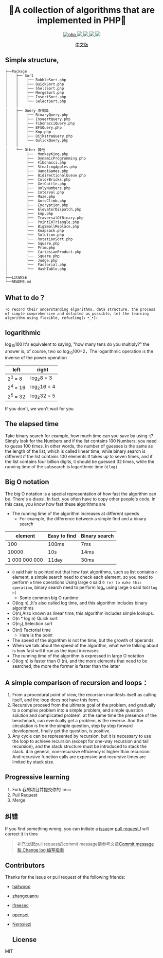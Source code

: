 ​<h1 align="center">:whale:A collection of algorithms that are implemented in PHP:whale: </h1>

<p align="center">
<a href="https://github.com/PuShaoWei/arithmetic-php#简易结构">
  <img src="https://img.shields.io/badge/php-done-brightgreen.svg" alt="php">
</a>
<a href="https://github.com/PuShaoWei/arithmetic-php">
    <img src="https://img.shields.io/github/issues-pr-raw/arithmetic-php/cdnjs.svg">
</a>
<a href="https://github.com/PuShaoWei/arithmetic-php">
    <img src="https://img.shields.io/codacy/grade/e27821fb6289410b8f58338c7e0bc686.svg">
</a>
<a href="https://github.com/PuShaoWei/arithmetic-php">
    <img src="https://img.shields.io/travis/rust-lang/rust.svg">
</a>
<a href="https://github.com/PuShaoWei/arithmetic-php">
    <img src="https://img.shields.io/github/license/mashape/apistatus.svg">
</a>
</p>

<p align="center"> <a href="./README.md">中文版</a>　<p>

## Simple structure,

```
├──Package
│    ├── Sort  
│    │    ├── BubbleSort.php          
│    │    ├── QuickSort.php           
│    │    ├── ShellSort.php           
│    │    ├── MergeSort.php           
│    │    ├── InsertSort.php          
│    │    └── SelectSort.php          
│    │ 
│    ├── Query 查找篇
│    │    ├── BinaryQuery.php         
│    │    ├── InseertQuery.php        
│    │    ├── FibonacciQuery.php      
│    │    ├── BFSQuery.php      
│    │    ├── Kmp.php                 
│    │    ├── DijkstraQuery.php      
│    │    └── QulickQuery.php         
│    │     
│    └── Other 其他 
│         ├──  MonkeyKing.php         
│         ├──  DynamicProgramming.php 
│         ├──  Fibonacci.php          
│         ├──  StealingApples.php     
│         ├──  HanoiGames.php       
│         ├──  BidirectionalQueue.php     
│         ├──  ColorBricks.php        
│         ├──  GetCattle.php          
│         ├──  OnlyNumbers.php        
│         ├──  Interval.php        
│         ├──  Maze.php        
│         ├──  AntsClimb.php        
│         ├──  Encryption.php        
│         ├──  ElevatorDispatch.php      
│         ├──  kmp.php      
│         ├──  TraversalOfBinary.php      
│         ├──  PointInTriangle.php      
│         └──  BigSmallReplace.php    
│         └──  Knapsack.php    
│         └──  Solution.php    
│         └──  RotationSort.php    
│         └──  Square.php    
│         └──  Prim.php    
│         └──  CartesianProduct.php 
│         └──  Square.php 
│         └──  Judge.php 
│         └──  Factorial.php 
|         └──  HashTable.php
│     
├──LICENSE 
└──README.md
```

## What to do？

```
To record their understanding algorithms, data structure, the process of simple comprehensive and detailed as possible, let the learning algorithm using flexible, refueling(ง •̀_•́)ง
```

## logarithmic

log<sub>10</sub>100 It's equivalent to saying, "how many tens do you multiply?" the answer is, of course, two
so log<sub>10</sub>100=2，The logarithmic operation is the inverse of the power operation

| left               | right                 |
| ------------------ | --------------------- |
| 2<sup>3</sup> = 8  | log<sub>2</sub>8 = 3  |
| 2<sup>4</sup> = 16 | log<sub>2</sub>16 = 4 |
| 2<sup>5</sup> = 32 | log<sub>2</sub>32 = 5 |

If you don't, we won't wait for you

## The elapsed time

Take binary search for example, how much time can you save by using it? Simply look for the Numbers and if the list contains 100 Numbers, you need to guess 100 times.
In other words, the number of guesses is the same as the length of the list, which is called linear time, while binary search is different if the list contains 100 elements
It takes up to seven times, and if the list contains four billion digits, it should be guessed 32 times, while the running time of the subsearch is logarithmic time `O(log)`

## Big O notation

The big O notation is a special representation of how fast the algorithm can be. There's a diaosi. In fact, you often have to copy other people's code.
In this case, you know how fast these algorithms are

- The running time of the algorithm increases at different speeds
  - For example, the difference between a simple find and a binary search

| element       | Easy to find | Binary search |
| ------------- | ------------ | ------------- |
| 100           | 100ms        | 7ms           |
| 10000         | 10s          | 14ms          |
| 1 000 000 000 | 11day        | 30ms          |

- ` O ` said hair is pointed out that how fast algorithms, such as list contains ` n ` element, a simple search need to check each element, so you need to perform ` n ` time operations
  Using large ` O ` said ` O (n) to make this operation `, binary search need to perform log<sub>n</sub> using large ` O ` said to`O(log n)`
  - Some common big O runtime
- O(log n) ,It's also called log time, and this algorithm includes binary algorithms
- O(n),Also known as linear time, this algorithm includes simple lookups.
- O(n * log n) Quick sort
- O(n<sub>2</sub>),Selection sort
- O(n!) Factorial time
  - Here is the point
- The speed of the algorithm is not the time, but the growth of operands
- When we talk about the speed of the algorithm, what we're talking about is how fast will it run as the input increases
- The running time of the algorithm is expressed in large O notation
- O(log n) is faster than O (n), and the more elements that need to be searched, the more the former is faster than the latter

## A simple comparison of recursion and loops：

1. From a procedural point of view, the recursion manifests itself as calling itself, and the loop does not have this form.
2. Recursive proceed from the ultimate goal of the problem, and gradually to a complex problem into a simple problem, and simple question solution and complicated problem, at the same time the presence of the benchmark, can eventually get a problem, is the reverse. And the circulation is from the simple question, step by step forward development, finally get the question, is positive.
3. Any cycle can be represented by recursion, but it is necessary to use the loop to achieve recursion (except for one-way recursion and tail recursion), and the stack structure must be introduced to stack the stack.
   4.In general, non-recursive efficiency is higher than recursion. And recursive function calls are expensive and recursive times are limited by stack size.

## Progressive learning

1. Fork 我的项目并提交你的 `idea`
2. Pull Request 
3. Merge 

## 纠错

If you find something wrong, you can initiate a [issue](https://github.com/PuShaoWei/designPatterns-go/issues)or [pull request](https://github.com/PuShaoWei/designPatterns-go/pulls),I will correct it in time

> 补充:发起pull request的commit message请参考文章[Commit message 和 Change log 编写指南](http://www.ruanyifeng.com/blog/2016/01/commit_message_change_log.html)

## Contributors

Thanks for the issue or pull request of the following friends:

- [hailwood ](https://github.com/hailwood)

- [zhangxuanru](https://github.com/zhangxuanru)

- [ifreesec](https://github.com/ifreesec)

- [openset](https://github.com/openset)

- [Neroxiezi](https://github.com/Neroxiezi)

  ## License

MIT 
